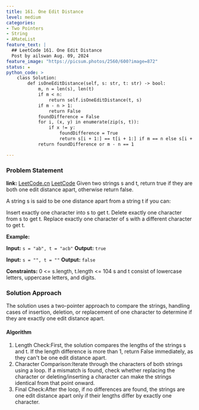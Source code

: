 ```yaml
---
title: 161. One Edit Distance
level: medium
categories:
- Two Pointers
- String
- AMateList
feature_text: |
  ## LeetCode 161. One Edit Distance
  Post by ailswan Aug. 09, 2024
feature_image: "https://picsum.photos/2560/600?image=872"
status: ★
python_code: >
    class Solution:
        def isOneEditDistance(self, s: str, t: str) -> bool:
            m, n = len(s), len(t)
            if m < n:
                return self.isOneEditDistance(t, s)
            if m - n > 1:
                return False
            foundDifference = False
            for i, (x, y) in enumerate(zip(s, t)):
                if x != y:
                    foundDifference = True
                    return s[i + 1:] == t[i + 1:] if m == n else s[i + 1:] == t[i:]
            return foundDifference or m - n == 1

---
```


### Problem Statement
**link:**
[LeetCode.cn](https://leetcode.cn/problems/one-edit-distance/)
[LeetCode](https://leetcode.com/one-edit-distance/)
Given two strings s and t, return true if they are both one edit distance apart, otherwise return false.

A string s is said to be one distance apart from a string t if you can:

Insert exactly one character into s to get t.
Delete exactly one character from s to get t.
Replace exactly one character of s with a different character to get t.

**Example:**

**Input:** `s = "ab", t = "acb"`
**Output:** `true`

**Input:** `s = "", t = ""`
**Output:** `false`

**Constraints:**
0 <= s.length, t.length <= 104
s and t consist of lowercase letters, uppercase letters, and digits.

### Solution Approach
The solution uses a two-pointer approach to compare the strings, handling cases of insertion, deletion, or replacement of one character to determine if they are exactly one edit distance apart.
#### Algorithm
1. Length Check:First, the solution compares the lengths of the strings s and t. If the length difference is more than 1, return False immediately, as they can't be one edit distance apart.
2. Character Comparison:Iterate through the characters of both strings using a loop. If a mismatch is found, check whether replacing the character or deleting/inserting a character can make the strings identical from that point onward.
3. Final Check:After the loop, if no differences are found, the strings are one edit distance apart only if their lengths differ by exactly one character.
